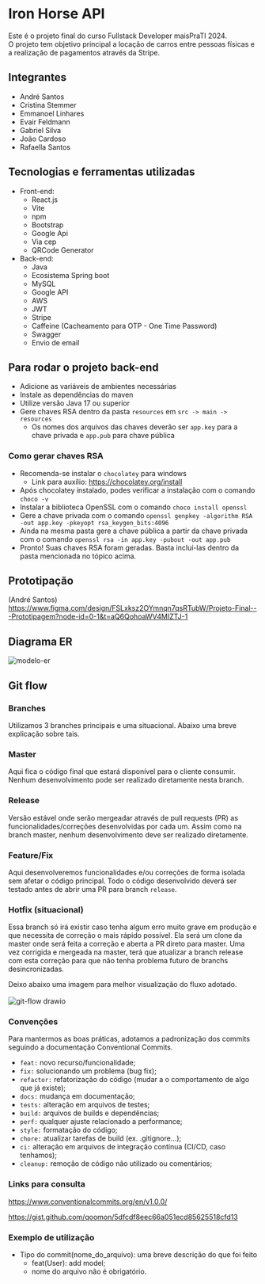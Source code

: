 # Iron Horse API

Este é o projeto final do curso Fullstack Developer maisPraTI 2024.<br/>
O projeto tem objetivo principal a locação de carros entre pessoas físicas e a realização de pagamentos através da Stripe.

## Integrantes
- André Santos
- Cristina Stemmer
- Emmanoel Linhares
- Evair Feldmann
- Gabriel Silva
- João Cardoso
- Rafaella Santos


## Tecnologias e ferramentas utilizadas
- Front-end:
    - React.js
    - Vite
    - npm
    - Bootstrap
    - Google Api
    - Via cep
    - QRCode Generator
- Back-end:
    - Java
    - Ecosistema Spring boot
    - MySQL
    - Google API
    - AWS
    - JWT
    - Stripe
    - Caffeine (Cacheamento para OTP - One Time Password)
    - Swagger
    - Envio de email


## Para rodar o projeto back-end
- Adicione as variáveis de ambientes necessárias
- Instale as dependências do maven
- Utilize versão Java 17 ou superior
- Gere chaves RSA dentro da pasta `resources` em `src -> main -> resources`
  - Os nomes dos arquivos das chaves deverão ser `app.key` para a chave privada e `app.pub` para chave pública
 
 ### Como gerar chaves RSA
 - Recomenda-se instalar o `chocolatey` para windows
   - Link para auxílio: https://chocolatey.org/install
 - Após chocolatey instalado, podes verificar a instalação com o comando `choco -v`
 - Instalar a biblioteca OpenSSL com o comando `choco install openssl`
 - Gere a chave privada com o comando `openssl genpkey -algorithm RSA -out app.key -pkeyopt rsa_keygen_bits:4096`
 - Ainda na mesma pasta gere a chave pública a partir da chave privada com o comando `openssl rsa -in app.key -pubout -out app.pub`
 - Pronto! Suas chaves RSA foram geradas. Basta incluí-las dentro da pasta mencionada no tópico acima.

## Prototipação
(André Santos)
https://www.figma.com/design/FSLxksz2OYmnqn7qsRTubW/Projeto-Final---Prototipagem?node-id=0-1&t=aQ6QohoaWV4MIZTJ-1

## Diagrama ER
![modelo-er](https://github.com/user-attachments/assets/01f074b3-3a82-4947-9e64-f0dd85526959)


## Git flow
### Branches

Utilizamos 3 branches principais e uma situacional. Abaixo uma breve explicação sobre tais.

### Master

Aqui fica o código final que estará disponível para o cliente consumir. Nenhum desenvolvimento pode ser realizado diretamente nesta branch.

### Release

Versão estável onde serão mergeadar através de pull requests (PR) as funcionalidades/correções desenvolvidas por cada um. Assim como na branch master, nenhum desenvolvimento deve ser realizado diretamente.

### Feature/Fix

Aqui desenvolveremos funcionalidades e/ou correções de forma isolada sem afetar o código principal. Todo o código desenvolvido deverá ser testado antes de abrir uma PR para branch `release`.

### Hotfix (situacional)

Essa branch só irá existir caso tenha algum erro muito grave em produção e que necessita de correção o mais rápido possível. Ela será um clone da master onde será feita a correção e aberta a PR direto para master. Uma vez corrigida e mergeada na master, terá que atualizar a branch release com esta correção para que não tenha problema futuro de branchs desincronizadas.

Deixo abaixo uma imagem para melhor visualização do fluxo adotado. <br/><br/>
![git-flow drawio](https://github.com/user-attachments/assets/653efe80-edd7-4db5-b79a-5a0ed03499d4)


### Convenções

Para mantermos as boas práticas, adotamos a padronização dos commits seguindo a documentação Conventional Commits.

- `feat:` novo recurso/funcionalidade;
- `fix:` solucionando um problema (bug fix);
- `refactor:` refatorização do código (mudar a o comportamento de algo que já existe);
- `docs:` mudança em documentação;
- `tests:` alteração em arquivos de testes;
- `build:` arquivos de builds e dependências;
- `perf:` qualquer ajuste relacionado a performance;
- `style:` formatação do código;
- `chore:` atualizar tarefas de build (ex. .gitignore…);
- `ci:` alteração em arquivos de integração contínua (CI/CD, caso tenhamos);
- `cleanup:` remoção de código não utilizado ou comentários;

### Links para consulta

https://www.conventionalcommits.org/en/v1.0.0/

https://gist.github.com/qoomon/5dfcdf8eec66a051ecd85625518cfd13

### Exemplo de utilização

- Tipo do commit(nome_do_arquivo): uma breve descrição do que foi feito
    - feat(User): add model;
    - nome do arquivo não é obrigatório.
